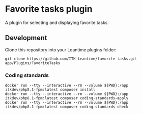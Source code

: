 # Favorite tasks plugin

A plugin for selecting and displaying favorite tasks.

## Development

Clone this repository into your Leantime plugins folder:

``` shell
git clone https://github.com/ITK-Leantime/favorite-tasks.git app/Plugins/FavoriteTasks
```

### Coding standards

``` shell
docker run --tty --interactive --rm --volume ${PWD}:/app itkdev/php8.1-fpm:latest composer install
docker run --tty --interactive --rm --volume ${PWD}:/app itkdev/php8.1-fpm:latest composer coding-standards-apply
docker run --tty --interactive --rm --volume ${PWD}:/app itkdev/php8.1-fpm:latest composer coding-standards-check
```
